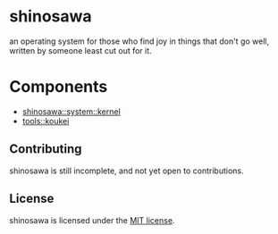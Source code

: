 # shinosawa
an operating system for those who find joy in things that don't go well, written by someone least cut out for it.

# Components
- [shinosawa::system::kernel](shinosawa/system/kernel/README.md)
- [tools::koukei](tools/koukei/README.md)

## Contributing
shinosawa is still incomplete, and not yet open to contributions.

## License
shinosawa is licensed under the [MIT license](https://choosealicense.com/licenses/mit/).
